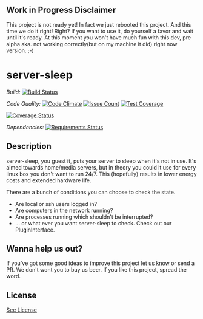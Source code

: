 ## Work in Progress Disclaimer

This project is not ready yet! In fact we just rebooted this project. And this time we do it right! Right?
If you want to use it, do yourself a favor and wait until it's ready. At this moment you won't have much fun with this dev, pre alpha aka. not working correctly(but on my machine it did) right now version. ;-)


# server-sleep
*Build:*
[![Build Status](https://travis-ci.org/SLCoding/server-sleep.svg)](https://travis-ci.org/SLCoding/server-sleep)

*Code Quality:*
[![Code Climate](https://codeclimate.com/github/SLCoding/server-sleep/badges/gpa.svg)](https://codeclimate.com/github/SLCoding/server-sleep)
[![Issue Count](https://codeclimate.com/github/SLCoding/server-sleep/badges/issue_count.svg)](https://codeclimate.com/github/SLCoding/server-sleep)
[![Test Coverage](https://codeclimate.com/github/SLCoding/server-sleep/badges/coverage.svg)](https://codeclimate.com/github/SLCoding/server-sleep/coverage)

[![Coverage Status](https://coveralls.io/repos/github/SLCoding/server-sleep/badge.svg)](https://coveralls.io/github/SLCoding/server-sleep)

*Dependencies:*
[![Requirements Status](https://requires.io/github/SLCoding/server-sleep/requirements.svg)](https://requires.io/github/SLCoding/server-sleep/requirements/)

## Description

server-sleep, you guest it, puts your server to sleep when it's not in use.
It's aimed towards home/media servers, but in theory you could it use for every linux box you don't want to run 24/7.
This (hopefully) results in lower energy costs and extended hardware life.

There are a bunch of conditions you can choose to check the state.
- Are local or ssh users logged in?
- Are computers in the network running?
- Are processes running which shouldn't be interrupted?
- ... or what ever you want server-sleep to check. Check out our PluginInterface.


## Wanna help us out?

If you've got some good ideas to improve this project [let us know](https://github.com/SLCoding/server-sleep-coreplugins/issues/new) or send a PR.
We don't wont you to buy us beer. If you like this project, spread the word.


## License

[See License](LICENSE)